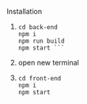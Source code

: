 Installation

1. ````
   cd back-end
   npm i
   npm run build
   npm start ```

   ````

2. open new terminal
3. ```
   cd front-end
   npm i
   npm start
   ```
